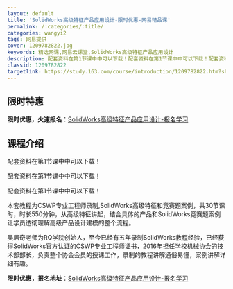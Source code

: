 ```yaml
---
layout: default
title: 'SolidWorks高级特征产品应用设计-限时优惠-网易精品课'
permalink: /:categories/:title/
categories: wangyi2
tags: 网易提供
cover: 1209782822.jpg
keywords: 精选网课,网易云课堂,SolidWorks高级特征产品应用设计
description: 配套资料在第1节课中中可以下载！配套资料在第1节课中中可以下载！配套资料在第1节课中中可以下载！本套教程为CSWP专业工
classid: 1209782822
targetlink: https://study.163.com/course/introduction/1209782822.htm?share=1&shareId=1025206652&utm_campaign=share&utm_medium=iphoneShare&utm_source=&utm_u=1025206652
---
```


## 限时特惠

**限时优惠，火速报名**：[SolidWorks高级特征产品应用设计-报名学习](https://study.163.com/course/introduction/1209782822.htm?share=1&shareId=1025206652&utm_campaign=share&utm_medium=iphoneShare&utm_source=&utm_u=1025206652)

## 课程介绍

配套资料在第1节课中中可以下载！

配套资料在第1节课中中可以下载！

配套资料在第1节课中中可以下载！

本套教程为CSWP专业工程师录制,SolidWorks高级特征和竞赛题案例，共30节课时，时长550分钟，从高级特征讲起，结合具体的产品和SolidWorks竞赛题案例让学员透彻理解高级产品设计建模的整个流程。

吴居奇老师为RQ学院创始人，至今已经有五年录制SolidWorks教程经验，已经获得SolidWorks官方认证的CSWP专业工程师证书，2016年担任学校机械协会的技术部部长，负责整个协会会员的授课工作，录制的教程讲解通俗易懂，案例讲解详细有趣。

**限时优惠，报名地址**：[SolidWorks高级特征产品应用设计-报名学习](https://study.163.com/course/introduction/1209782822.htm?share=1&shareId=1025206652&utm_campaign=share&utm_medium=iphoneShare&utm_source=&utm_u=1025206652)

